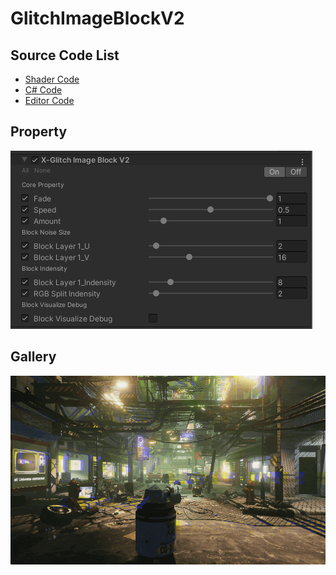 
# GlitchImageBlockV2

## Source Code List
- [Shader Code](Shader/GlitchImageBlockV2.shader)
- [C# Code](GlitchImageBlockV2.cs)
- [Editor Code](Editor/GlitchImageBlockV2Editor.cs)


## Property
![](https://raw.githubusercontent.com/QianMo/X-PostProcessing-Gallery/master/Media/Glitch/GlitchImageBlockV2/GlitchImageBlockV2.png)

## Gallery

![](https://raw.githubusercontent.com/QianMo/X-PostProcessing-Gallery/master/Media/Glitch/GlitchImageBlockV2/GlitchImageBlockV2.gif)
